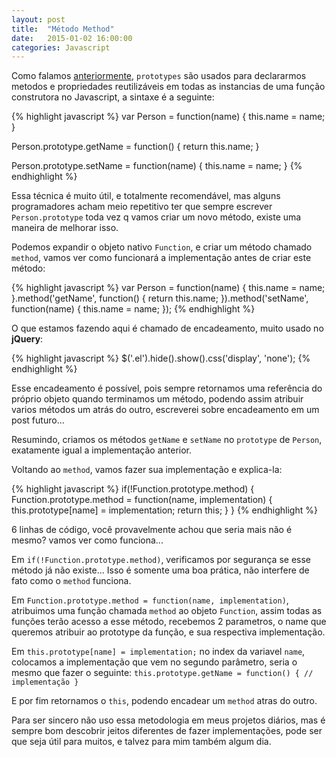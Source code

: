 ```yaml
---
layout: post
title:  "Método Method"
date:   2015-01-02 16:00:00
categories: Javascript
---
```


Como falamos [anteriormente](http://mauriciosoares.co/blog/javascript/2015/01/02/prototypes.html), `prototypes` são usados para declararmos metodos e propriedades reutilizáveis em todas as instancias de uma função construtora no Javascript, a sintaxe é a seguinte:

{% highlight javascript %}
var Person = function(name) {
  this.name = name;
}

Person.prototype.getName = function() {
  return this.name;
}

Person.prototype.setName = function(name) {
  this.name = name;
}
{% endhighlight %}

Essa técnica é muito útil, e totalmente recomendável, mas alguns programadores acham meio repetitivo ter que sempre escrever `Person.prototype` toda vez q vamos criar um novo método, existe uma maneira de melhorar isso.

Podemos expandir o objeto nativo `Function`, e criar um método chamado `method`, vamos ver como funcionará a implementação antes de criar este método:

{% highlight javascript %}
var Person = function(name) {
  this.name = name;
}.method('getName', function() {
  return this.name;
}).method('setName', function(name) {
  this.name = name;
});
{% endhighlight %}

O que estamos fazendo aqui é chamado de encadeamento, muito usado no **jQuery**:

{% highlight javascript %}
$('.el').hide().show().css('display', 'none');
{% endhighlight %}

Esse encadeamento é possível, pois sempre retornamos uma referência do próprio objeto quando terminamos um método, podendo assim atribuir varios métodos um atrás do outro, escreverei sobre encadeamento em um post futuro...

Resumindo, criamos os métodos `getName` e `setName` no `prototype` de `Person`, exatamente igual a implementação anterior.

Voltando ao `method`, vamos fazer sua implementação e explica-la:

{% highlight javascript %}
if(!Function.prototype.method) {
  Function.prototype.method = function(name, implementation) {
    this.prototype[name] = implementation;
    return this;
  }
}
{% endhighlight %}

6 linhas de código, você provavelmente achou que seria mais não é mesmo? vamos ver como funciona...

Em `if(!Function.prototype.method)`, verificamos por segurança se esse método já não existe... Isso é somente uma boa prática, não interfere de fato como o `method` funciona.

Em `Function.prototype.method = function(name, implementation)`, atribuimos uma função chamada `method` ao objeto `Function`, assim todas as funções terão acesso a esse método, recebemos 2 parametros, o name que queremos atribuir ao prototype da função, e sua respectiva implementação.

Em `this.prototype[name] = implementation;` no index da variavel `name`, colocamos a implementação que vem no segundo parâmetro, seria o mesmo que fazer o seguinte: `this.prototype.getName = function() { // implementação }`

E por fim retornamos o `this`, podendo encadear um `method` atras do outro.

Para ser sincero não uso essa metodologia em meus projetos diários, mas é sempre bom descobrir jeitos diferentes de fazer implementações, pode ser que seja útil para muitos, e talvez para mim também algum dia.

